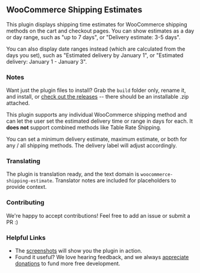 ## WooCommerce Shipping Estimates

This plugin displays shipping time estimates for WooCommerce shipping methods on the cart and checkout pages. You can show estimates as a day or day range, such as "up to 7 days", or "Delivery estimate: 3-5 days".

You can also display date ranges instead (which are calculated from the days you set), such as "Estimated delivery by January 1", or "Estimated delivery: January 1 - January 3".

### Notes

Want just the plugin files to install? Grab the `build` folder only, rename it, and install, or [check out the releases](https://github.com/skyverge/woocommerce-shipping-estimate/releases) -- there should be an installable .zip attached.

This plugin supports any individual WooCommerce shipping method and can let the user set the estimated delivery time or range in days for each. It **does not** support combined methods like Table Rate Shipping.

You can set a minimum delivery estimate, maximum estimate, or both for any / all shipping methods. The delivery label will adjust accordingly.

### Translating

The plugin is translation ready, and the text domain is `woocommerce-shipping-estimate`. Translator notes are included for placeholders to provide context.

### Contributing

We're happy to accept contributions! Feel free to add an issue or submit a PR :)

### Helpful Links

 - The [screenshots](https://github.com/skyverge/woocommerce-shipping-estimate/tree/master/screenshots) will show you the plugin in action.
 - Found it useful? We love hearing feedback, and we always [appreciate donations](https://www.paypal.com/cgi-bin/webscr?cmd=_xclick&business=paypal@skyverge.com&item_name=Donation+for+WooCommerce+Shipping+Estimates) to fund more free development.
